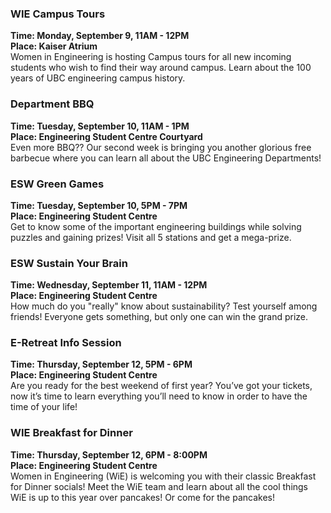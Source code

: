### WIE Campus Tours
**Time: Monday, September 9, 11AM - 12PM**  
**Place: Kaiser Atrium**  
Women in Engineering is hosting Campus tours for all new incoming students who wish to find their way around campus. Learn about the 100 years of UBC engineering campus history.

### Department BBQ
**Time: Tuesday, September 10, 11AM - 1PM**  
**Place: Engineering Student Centre Courtyard**  
Even more BBQ?? Our second week is bringing you another glorious free barbecue where you can learn all about the UBC Engineering Departments!

### ESW Green Games
**Time: Tuesday, September 10, 5PM - 7PM**  
**Place: Engineering Student Centre**  
Get to know some of the important engineering buildings while solving puzzles and gaining prizes! Visit all 5 stations and get a mega-prize. 

### ESW Sustain Your Brain
**Time: Wednesday, September 11, 11AM - 12PM**  
**Place: Engineering Student Centre**  
How much do you "really" know about sustainability? Test yourself among friends! Everyone gets something, but only one can win the grand prize. 

### E-Retreat Info Session
**Time: Thursday, September 12, 5PM - 6PM**  
**Place: Engineering Student Centre**  
Are you ready for the best weekend of first year? You’ve got your tickets, now it’s time to learn everything you’ll need to know in order to have the time of your life! 

### WIE Breakfast for Dinner
**Time: Thursday, September 12, 6PM - 8:00PM**  
**Place: Engineering Student Centre**  
Women in Engineering (WiE) is welcoming you with their classic Breakfast for Dinner socials! Meet the WiE team and learn about all the cool things WiE is up to this year over pancakes! Or come for the pancakes!
